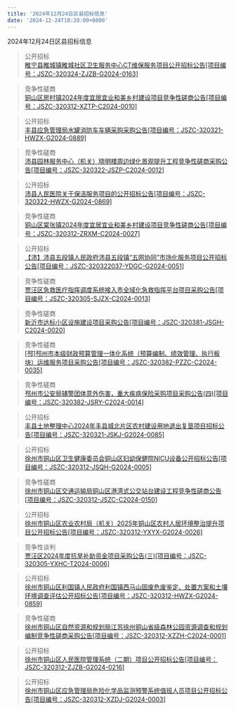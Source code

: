 ```yaml
---
title: '2024年12月24日区县招标信息'
date: '2024-12-24T18:20:00+0800'
---
```

2024年12月24日区县招标信息
<!--more-->
>公开招标<br>
>[睢宁县睢城镇睢城社区卫生服务中心CT维保服务项目公开招标公告[项目编号：JSZC-320324-ZJZB-G2024-0163]](http://czj.xz.gov.cn/Home/HomeDetails?type=0&articleid=f61775d2-1db1-4e53-a8a8-e3f6b63aab48)

>竞争性磋商<br>
>[铜山区房村镇2024年度宜居宜业和美乡村建设项目竞争性磋商公告[项目编号：JSZC-320312-XZTP-C2024-0010]](http://czj.xz.gov.cn/Home/HomeDetails?type=0&articleid=85cf3bde-d9bb-49ab-a234-721a3784571c)

>公开招标<br>
>[丰县应急管理局水罐消防车车辆采购采购公告[项目编号：JSZC-320321-HWZX-G2024-0889]](http://czj.xz.gov.cn/Home/HomeDetails?type=0&articleid=3b6732d1-0f3c-457a-8276-901ac4a38cc5)

>竞争性磋商<br>
>[沛县园林服务中心（机关）晓明楼周边绿化景观提升工程竞争性磋商采购公告[项目编号：JSZC-320322-JSZP-C2024-0012]](http://czj.xz.gov.cn/Home/HomeDetails?type=0&articleid=baf787c1-6902-49f5-813b-2dcf4f61186a)

>公开招标<br>
>[沛县人民医院关于保洁服务项目的公开招标公告[项目编号：JSZC-320322-HWZX-G2024-0869]](http://czj.xz.gov.cn/Home/HomeDetails?type=0&articleid=4af7e174-6fc7-4180-b502-a0c9062d0d9c)

>竞争性磋商<br>
>[铜山区棠张镇2024年度宜居宜业和美乡村建设项目竞争性磋商公告[项目编号：JSZC-320312-ZRXM-C2024-0027]](http://czj.xz.gov.cn/Home/HomeDetails?type=0&articleid=51d008d7-8849-43ef-86f8-5ef8d4edb5bf)

>公开招标<br>
>[【沛】沛县五段镇人民政府沛县五段镇“五网协同”市场化服务项目公开招标公告[项目编号：JSZC-320322037-YDGC-G2024-0051]](http://czj.xz.gov.cn/Home/HomeDetails?type=0&articleid=0cfe3066-49bb-40d8-92ed-b2b4e716496c)

>竞争性磋商<br>
>[贾汪区急救医疗指挥调度系统接入市全域化急救指挥平台项目采购公告[项目编号：JSZC-320305-SJZX-C2024-0013]](http://czj.xz.gov.cn/Home/HomeDetails?type=0&articleid=28ae8dd2-696d-4537-8c81-902076ee5c37)

>竞争性磋商<br>
>[新沂市达标小区设施建设项目采购公告[项目编号：JSZC-320381-JSGH-C2024-0020]](http://czj.xz.gov.cn/Home/HomeDetails?type=0&articleid=5ab7c2be-aba9-47c0-8327-7c54f7383a2a)

>竞争性磋商<br>
>[ [邳]邳州市本级财政预算管理一体化系统（预算编制、绩效管理、执行板块）运维服务项目采购公告[项目编号：JSZC-320382-PZZC-C2024-0035]](http://czj.xz.gov.cn/Home/HomeDetails?type=0&articleid=daf64f84-92cb-41da-af04-2485f0d86174)

>竞争性磋商<br>
>[邳州市公安局辅警团体意外伤害，重大疾病保险采购项目采购公告(四)[项目编号：JSZC-320382-JSRY-C2024-0014]](http://czj.xz.gov.cn/Home/HomeDetails?type=0&articleid=506fa542-2ebb-49cc-8c14-6536ddb4ddea)

>公开招标<br>
>[丰县土地整理中心2024年丰县城北片区农村建设用地退出复垦项目招标公告[项目编号：JSZC-320321-JSKJ-G2024-0085]](http://czj.xz.gov.cn/Home/HomeDetails?type=0&articleid=a7c42bd8-bf9b-479c-afd8-5bc64a66cd4d)

>公开招标<br>
>[徐州市铜山区卫生健康委员会铜山区妇幼保健院NICU设备公开招标公告[项目编号：JSZC-320312-JSQH-G2024-0005]](http://czj.xz.gov.cn/Home/HomeDetails?type=0&articleid=fe125674-56b5-4cc4-aa02-de84941ebca3)

>竞争性磋商<br>
>[徐州市铜山区交通运输局铜山区港湾式公交站台建设工程竞争性磋商公告[项目编号：JSZC-320312-JSZC-C2024-0150]](http://czj.xz.gov.cn/Home/HomeDetails?type=0&articleid=bc8fdc40-3ae7-4225-b87a-d62657184acd)

>公开招标<br>
>[徐州市铜山区农业农村局（机关）2025年铜山区农村人居环境整治提升项目公开招标公告[项目编号：JSZC-320312-YXYX-G2024-0026]](http://czj.xz.gov.cn/Home/HomeDetails?type=0&articleid=24c65dbb-3a8c-4137-93f6-66065109d73b)

>竞争性谈判<br>
>[贾汪区2024年度抗旱补助资金项目采购公告(三)[项目编号：JSZC-320305-YXHC-T2024-0006]](http://czj.xz.gov.cn/Home/HomeDetails?type=0&articleid=e509660c-1c17-4be1-90b1-abd899797c84)

>公开招标<br>
>[徐州市铜山区利国镇人民政府利国镇西马山固废危废鉴定、处置方案和土壤环境调查评估公开招标公告[项目编号：JSZC-320312-HWZX-G2024-0859]](http://czj.xz.gov.cn/Home/HomeDetails?type=0&articleid=c3701d11-bb41-4908-a1c5-9021f5995db8)

>竞争性磋商<br>
>[徐州市铜山区自然资源和规划局江苏徐州铜山省级森林公园资源调查和规划编制竞争性磋商采购公告[项目编号：JSZC-320312-XZZH-C2024-0001]](http://czj.xz.gov.cn/Home/HomeDetails?type=0&articleid=7045a508-5e8f-404f-9c86-bf1ac7f6f608)

>公开招标<br>
>[徐州市铜山区人民医院管理系统（二期）项目公开招标公告[项目编号：JSZC-320312-ZJZB-G2024-0216]](http://czj.xz.gov.cn/Home/HomeDetails?type=0&articleid=94175581-4ad3-4ad3-b536-bd1b5a9b419a)

>公开招标<br>
>[徐州市铜山区应急管理局危险化学品监测预警系统值班人员项目公开招标公告[项目编号：JSZC-320312-XZDJ-G2024-0003]](http://czj.xz.gov.cn/Home/HomeDetails?type=0&articleid=443decec-2a53-41c6-9adb-90345528e334)

